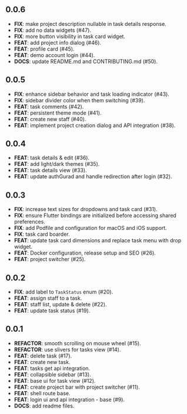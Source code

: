 ## 0.0.6

 - **FIX**: make project description nullable in task details response.
 - **FIX**: add no data widgets (#47).
 - **FIX**: more button visibility in task card widget.
 - **FEAT**: add project info dialog (#46).
 - **FEAT**: profile card (#45).
 - **FEAT**: demo account login (#44).
 - **DOCS**: update README.md and CONTRIBUTING.md (#50).

## 0.0.5

 - **FIX**: enhance sidebar behavior and task loading indicator (#43).
 - **FIX**: sidebar divider color when them switching (#39).
 - **FEAT**: task comments (#42).
 - **FEAT**: persistent theme mode (#41).
 - **FEAT**: create new staff (#40).
 - **FEAT**: implement project creation dialog and API integration (#38).

## 0.0.4

 - **FEAT**: task details & edit (#36).
 - **FEAT**: add light/dark themes (#35).
 - **FEAT**: task details view (#33).
 - **FEAT**: update authGurad and handle redirection after login (#32).

## 0.0.3

 - **FIX**: increase text sizes for dropdowns and task card (#31).
 - **FIX**: ensure Flutter bindings are initialized before accessing shared preferences.
 - **FIX**: add Podfile and configuration for macOS and iOS support.
 - **FIX**: task card boarder.
 - **FEAT**: update task card dimensions and replace task menu with drop widget.
 - **FEAT**: Docker configuration, release setup and SEO (#26).
 - **FEAT**: project switcher (#25).

## 0.0.2

 - **FIX**: add label to `TaskStatus` enum (#20).
 - **FEAT**: assign staff to a task.
 - **FEAT**: staff list, update & delete (#22).
 - **FEAT**: update task status (#19).

## 0.0.1

 - **REFACTOR**: smooth scrolling on mouse wheel (#15).
 - **REFACTOR**: use slivers for tasks view (#14).
 - **FEAT**: delete task (#17).
 - **FEAT**: create new task.
 - **FEAT**: tasks get api integration.
 - **FEAT**: collapsible sidebar (#13).
 - **FEAT**: base ui for task view (#12).
 - **FEAT**: create project bar with project switcher (#11).
 - **FEAT**: shell route base.
 - **FEAT**: login ui and api integration - base (#9).
 - **DOCS**: add readme files.

